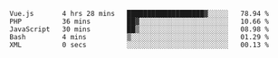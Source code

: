 <!--START_SECTION:waka-->

```text
Vue.js       4 hrs 28 mins   ███████████████████▓░░░░░   78.94 %
PHP          36 mins         ██▓░░░░░░░░░░░░░░░░░░░░░░   10.66 %
JavaScript   30 mins         ██▒░░░░░░░░░░░░░░░░░░░░░░   08.98 %
Bash         4 mins          ▒░░░░░░░░░░░░░░░░░░░░░░░░   01.29 %
XML          0 secs          ░░░░░░░░░░░░░░░░░░░░░░░░░   00.13 %
```

<!--END_SECTION:waka-->
